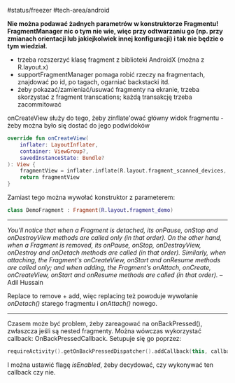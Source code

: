 #status/freezer 
#tech-area/android 

**Nie można podawać żadnych parametrów w konstruktorze Fragmentu! FragmentManager nic o tym nie wie, więc przy odtwarzaniu go (np. przy zmianach orientacji lub jakiejkolwiek innej konfiguracji) i tak nie będzie o tym wiedział.**

- trzeba rozszerzyć klasę fragment z biblioteki AndroidX (można z R.layout.x)
- supportFragmentManager pomaga robić rzeczy na fragmentach, znajdować po id, po tagach, ogarniać backstacki itd.
- żeby pokazać/zamieniać/usuwać fragmenty na ekranie, trzeba skorzystać z fragment transcations; każdą transakcję trzeba zacommitować

onCreateView służy do tego, żeby zinflate'ować główny widok fragmentu - żeby można było się dostać do jego podwidoków

```kotlin
override fun onCreateView(  
    inflater: LayoutInflater,  
    container: ViewGroup?,  
    savedInstanceState: Bundle?  
): View {  
    fragmentView = inflater.inflate(R.layout.fragment_scanned_devices, null)  
    return fragmentView   
}
```

Zamiast tego można wywołać konstruktor z parameterem:

```kotlin
class DemoFragment : Fragment(R.layout.fragment_demo)
```

---

_You'll notice that when a Fragment is detached, its onPause, onStop and onDestroyView methods are called only (in that order). On the other hand, when a Fragment is removed, its onPause, onStop, onDestroyView, onDestroy and onDetach methods are called (in that order). Similarly, when attaching, the Fragment's onCreateView, onStart and onResume methods are called only; and when adding, the Fragment's onAttach, onCreate, onCreateView, onStart and onResume methods are called (in that order)._ – Adil Hussain

Replace to remove + add, więc replacing też powoduje wywołanie *onDetach()* starego fragmentu i *onAttach()* nowego.

---

Czasem może być problem, żeby zareagować na onBackPressed(), zwłaszcza jeśli są nested fragmenty. Można wówczas wykorzystać callback: OnBackPressedCallback. Setupuje się go poprzez:
```kotlin
requireActivity().getOnBackPressedDispatcher().addCallback(this, callback)
```
I można ustawić flagę *isEnabled*, żeby decydować, czy wykonywać ten callback czy nie.